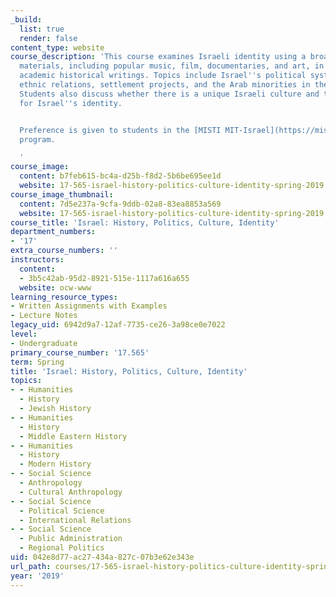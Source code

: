 ```yaml
---
_build:
  list: true
  render: false
content_type: website
course_description: 'This course examines Israeli identity using a broad array of
  materials, including popular music, film, documentaries, and art, in addition to
  academic historical writings. Topics include Israel''s political system and society,
  ethnic relations, settlement projects, and the Arab minorities in the Jewish state.
  Students also discuss whether there is a unique Israeli culture and the struggle
  for Israel''s identity.


  Preference is given to students in the [MISTI MIT-Israel](https://misti.mit.edu/mit-israel)
  program.

  '
course_image:
  content: b7feb615-bc4a-d25b-f8d2-5b6be695ee1d
  website: 17-565-israel-history-politics-culture-identity-spring-2019
course_image_thumbnail:
  content: 7d5e237a-9cfa-9ddb-02a8-83ea8853a569
  website: 17-565-israel-history-politics-culture-identity-spring-2019
course_title: 'Israel: History, Politics, Culture, Identity'
department_numbers:
- '17'
extra_course_numbers: ''
instructors:
  content:
  - 3b5c42ab-95d2-8921-515e-1117a616a655
  website: ocw-www
learning_resource_types:
- Written Assignments with Examples
- Lecture Notes
legacy_uid: 6942d9a7-12af-7735-ce26-3a98ce0e7022
level:
- Undergraduate
primary_course_number: '17.565'
term: Spring
title: 'Israel: History, Politics, Culture, Identity'
topics:
- - Humanities
  - History
  - Jewish History
- - Humanities
  - History
  - Middle Eastern History
- - Humanities
  - History
  - Modern History
- - Social Science
  - Anthropology
  - Cultural Anthropology
- - Social Science
  - Political Science
  - International Relations
- - Social Science
  - Public Administration
  - Regional Politics
uid: 042e8d77-ac27-434a-827c-07b3e62e343e
url_path: courses/17-565-israel-history-politics-culture-identity-spring-2019
year: '2019'
---
```

